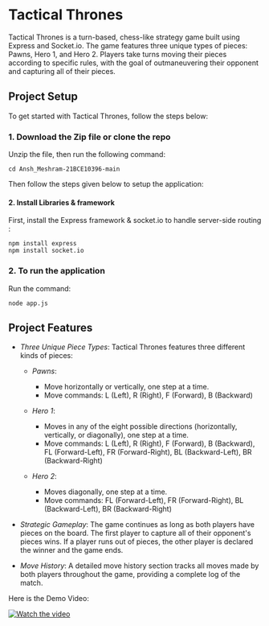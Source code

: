 # Tactical Thrones

Tactical Thrones is a turn-based, chess-like strategy game built using Express and Socket.io. The game features three unique types of pieces: Pawns, Hero 1, and Hero 2. Players take turns moving their pieces according to specific rules, with the goal of outmaneuvering their opponent and capturing all of their pieces.

## Project Setup

To get started with Tactical Thrones, follow the steps below:

### 1. Download the Zip file or clone the repo
Unzip the file, then run the following command:
```
cd Ansh_Meshram-21BCE10396-main
```

Then follow the steps given below to setup the application:

#### 2. Install Libraries & framework
First, install the Express framework & socket.io to handle server-side routing :
```
npm install express
npm install socket.io
```

### 2. To run the application
Run the command:
```
node app.js
```

## Project Features

- *Three Unique Piece Types*: Tactical Thrones features three different kinds of pieces:
  - *Pawns*:
      - Move horizontally or vertically, one step at a time.
      - Move commands: L (Left), R (Right), F (Forward), B (Backward)
  
  - *Hero 1*:
      - Moves in any of the eight possible directions (horizontally, vertically, or diagonally), one step at a time.
      - Move commands: L (Left), R (Right), F (Forward), B (Backward), FL (Forward-Left), FR (Forward-Right), BL (Backward-Left), BR (Backward-Right)

  - *Hero 2*:
      - Moves diagonally, one step at a time.
      - Move commands: FL (Forward-Left), FR (Forward-Right), BL (Backward-Left), BR (Backward-Right)

- *Strategic Gameplay*: The game continues as long as both players have pieces on the board. The first player to capture all of their opponent's pieces wins. If a player runs out of pieces, the other player is declared the winner and the game ends.

- *Move History*: A detailed move history section tracks all moves made by both players throughout the game, providing a complete log of the match.

Here is the Demo Video:

[![Watch the video](https://github.com/user-attachments/assets/7645af8e-0cd3-4e86-909f-849ddd5c0f34)](https://github.com/user-attachments/assets/7ef11173-ddeb-485d-857d-72f892878509)
